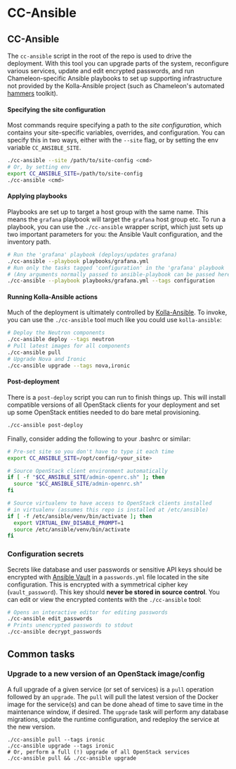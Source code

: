 # CC-Ansible

## CC-Ansible

The `cc-ansible` script in the root of the repo is used to drive the deployment. With this tool you can upgrade parts of the system, reconfigure various services, update and edit encrypted passwords, and run Chameleon-specific Ansible playbooks to set up supporting infrastructure not provided by the Kolla-Ansible project (such as Chameleon's automated [hammers](https://github.com/chameleoncloud/hammers) toolkit).

#### Specifying the site configuration

Most commands require specifying a path to the _site configuration_, which contains your site-specific variables, overrides, and configuration. You can specify this in two ways, either with the `--site` flag, or by setting the env variable `CC_ANSIBLE_SITE`.

```bash
./cc-ansible --site /path/to/site-config <cmd>
# Or, by setting env
export CC_ANSIBLE_SITE=/path/to/site-config
./cc-ansible <cmd>
```

#### Applying playbooks

Playbooks are set up to target a host group with the same name. This means the `grafana` playbook will target the `grafana` host group etc. To run a playbook, you can use the `./cc-ansible` wrapper script, which just sets up two important parameters for you: the Ansible Vault configuration, and the inventory path.

```bash
# Run the 'grafana' playbook (deploys/updates grafana)
./cc-ansible --playbook playbooks/grafana.yml
# Run only the tasks tagged 'configuration' in the 'grafana' playbook
# (Any arguments normally passed to ansible-playbook can be passed here.)
./cc-ansible --playbook playbooks/grafana.yml --tags configuration
```

#### Running Kolla-Ansible actions

Much of the deployment is ultimately controlled by [Kolla-Ansible](https://docs.openstack.org/kolla-ansible/latest/). To invoke, you can use the `./cc-ansible` tool much like you could use `kolla-ansible`:

```bash
# Deploy the Neutron components
./cc-ansible deploy --tags neutron
# Pull latest images for all components
./cc-ansible pull
# Upgrade Nova and Ironic
./cc-ansible upgrade --tags nova,ironic
```

#### Post-deployment

There is a `post-deploy` script you can run to finish things up. This will install compatible versions of all OpenStack clients for your deployment and set up some OpenStack entities needed to do bare metal provisioning.

```bash
./cc-ansible post-deploy
```

Finally, consider adding the following to your .bashrc or similar:

```bash
# Pre-set site so you don't have to type it each time
export CC_ANSIBLE_SITE=/opt/config/<your_site>

# Source OpenStack client environment automatically
if [ -f "$CC_ANSIBLE_SITE/admin-openrc.sh" ]; then
  source "$CC_ANSIBLE_SITE/admin-openrc.sh"
fi

# Source virtualenv to have access to OpenStack clients installed
# in virtualenv (assumes this repo is installed at /etc/ansible)
if [ -f /etc/ansible/venv/bin/activate ]; then
  export VIRTUAL_ENV_DISABLE_PROMPT=1
  source /etc/ansible/venv/bin/activate
fi
```

### Configuration secrets

Secrets like database and user passwords or sensitive API keys should be encrypted with [Ansible Vault](https://docs.ansible.com/ansible/latest/user\_guide/vault.html) in a `passwords.yml` file located in the site configuration. This is encrypted with a symmetrical cipher key (`vault_password`). This key should **never be stored in source control**. You can edit or view the encrypted contents with the `./cc-ansible` tool:

```bash
# Opens an interactive editor for editing passwords
./cc-ansible edit_passwords
# Prints unencrypted passwords to stdout
./cc-ansible decrypt_passwords
```

## Common tasks

### Upgrade to a new version of an OpenStack image/config

A full upgrade of a given service (or set of services) is a `pull` operation followed by an `upgrade`. The `pull` will pull the latest version of the Docker image for the service(s) and can be done ahead of time to save time in the maintenance window, if desired. The `upgrade` task will perform any database migrations, update the runtime configuration, and redeploy the service at the new version.

```shell
./cc-ansible pull --tags ironic
./cc-ansible upgrade --tags ironic
# Or, perform a full (!) upgrade of all OpenStack services
./cc-ansible pull && ./cc-ansible upgrade
```
